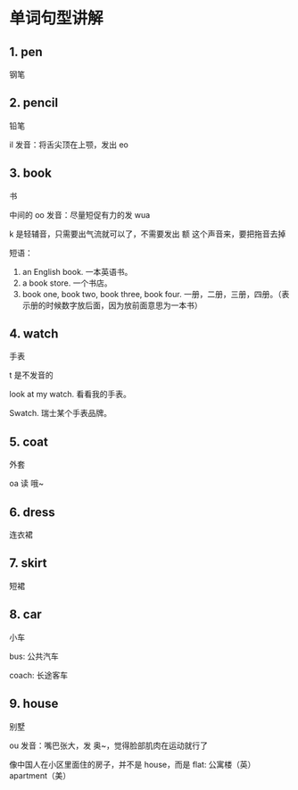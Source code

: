 # 单词句型讲解

## 1. pen

钢笔

## 2. pencil

铅笔

il 发音：将舌尖顶在上颚，发出 eo

## 3. book

书

中间的 oo 发音：尽量短促有力的发 wua

k 是轻辅音，只需要出气流就可以了，不需要发出 额 这个声音来，要把拖音去掉

短语：
  1. an English book. 一本英语书。
  2. a book store. 一个书店。
  3. book one, book two, book three, book four. 一册，二册，三册，四册。（表示册的时候数字放后面，因为放前面意思为一本书）

## 4. watch

手表

t 是不发音的

look at my watch. 看看我的手表。

Swatch. 瑞士某个手表品牌。

## 5. coat

外套

oa 读 哦~

## 6. dress

连衣裙

## 7. skirt

短裙

## 8. car

小车

bus: 公共汽车

coach: 长途客车

## 9. house

别墅

ou 发音：嘴巴张大，发 奥~，觉得脸部肌肉在运动就行了

像中国人在小区里面住的房子，并不是 house，而是 flat: 公寓楼（英） apartment（美）
